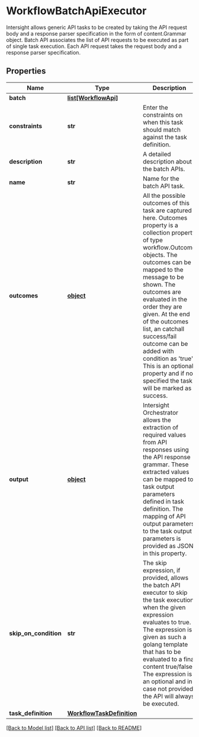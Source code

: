 # WorkflowBatchApiExecutor

Intersight allows generic API tasks to be created by taking the API request body and a response parser specification in the form of content.Grammar object.  Batch API associates the list of API requests to be executed as part of single task execution. Each API request takes the request body and a response parser specification. 
## Properties
Name | Type | Description | Notes
------------ | ------------- | ------------- | -------------
**batch** | [**list[WorkflowApi]**](WorkflowApi.md) |  | [optional] 
**constraints** | **str** | Enter the constraints on when this task should match against the task definition.    | [optional] 
**description** | **str** | A detailed description about the batch APIs.    | [optional] 
**name** | **str** | Name for the batch API task.    | [optional] 
**outcomes** | [**object**](.md) | All the possible outcomes of this task are captured here. Outcomes property is a collection property of type workflow.Outcome objects.  The outcomes can be mapped to the message to be shown. The outcomes are evaluated in the order they are given. At the end of the outcomes list, an catchall success/fail outcome can be added with condition as &#39;true&#39;.  This is an optional property and if not specified the task will be marked as success.    | [optional] 
**output** | [**object**](.md) | Intersight Orchestrator allows the extraction of required values from API responses using the API response grammar. These extracted values can be mapped to task output parameters defined in task definition.  The mapping of API output parameters to the task output parameters is provided as JSON in this property.    | [optional] 
**skip_on_condition** | **str** | The skip expression, if provided, allows the batch API executor to skip the task execution when the given expression evaluates to true.  The expression is given as such a golang template that has to be evaluated to a final content true/false. The expression is an optional and in case not provided, the API will always be executed.     | [optional] 
**task_definition** | [**WorkflowTaskDefinition**](.md) |  | [optional] 

[[Back to Model list]](../README.md#documentation-for-models) [[Back to API list]](../README.md#documentation-for-api-endpoints) [[Back to README]](../README.md)


